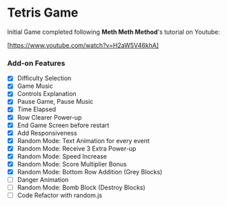 # Tetris Game

Initial Game completed following **Meth Meth Method**'s tutorial on Youtube:

[https://www.youtube.com/watch?v=H2aW5V46khA]

### Add-on Features

- [x] Difficulty Selection
- [x] Game Music
- [x] Controls Explanation
- [x] Pause Game, Pause Music
- [x] Time Elapsed
- [x] Row Clearer Power-up
- [x] End Game Screen before restart
- [x] Add Responsiveness
- [x] Random Mode: Text Animation for every event
- [x] Random Mode: Receive 3 Extra Power-up
- [x] Random Mode: Speed Increase
- [x] Random Mode: Score Multiplier Bonus
- [x] Random Mode: Bottom Row Addition (Grey Blocks)
- [ ] Danger Animation
- [ ] Random Mode: Bomb Block (Destroy Blocks)
- [ ] Code Refactor with random.js
